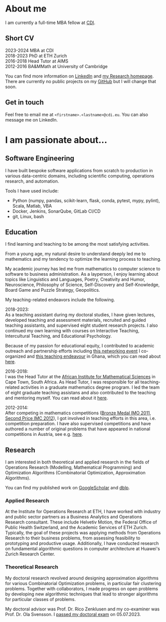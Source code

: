 
# About me

I am currently a full-time MBA fellow at [CDI](https://cdi.eu).

## Short CV

2023-2024 MBA at CDI  
2018-2023 PhD at ETH Zurich  
2016-2018 Head Tutor at AIMS  
2012-2016 BA&MMath at University of Cambridge  

You can find more information on 
[LinkedIn](https://www.linkedin.com/in/georg-anegg/) and 
[my Research homepage](https://people.math.ethz.ch/~ganegg/).  
There are currently no public projects on my [GitHub](https://github.com/georganegg) but I will change that soon.

## Get in touch

Feel free to email me at `<firstname>.<lastname>@cdi.eu`. 
You can also message me on LinkedIn.

# I am passionate about...

## Software Engineering

I have built bespoke software applications from scratch to production in various data-centric domains, including scientific computing, operations research, and automation. 

Tools I have used include:
- Python (numpy, pandas, scikit-learn, flask, conda, pytest, mypy, pylint), Scala, Matlab, VBA
- Docker, Jenkins, SonarQube, GitLab CI/CD
- git, Linux, bash

## Education

I find learning and teaching to be among the most satisfying activities. 

From a young age, my natural desire to understand deeply led me to mathematics and my tendency to optimize the learning process to teaching.

My academic journey has led me from mathematics to computer science to software to business administration.
As a layperson, I enjoy learning about topics like
Linguistics and Languages,
Poetry,
Creativity and Humor,
Neuroscience,
Philosophy of Science,
Self-Discovery and Self-Knowledge,
Board Game and Puzzle Strategy,
Geopolitics.

My teaching-related endeavors include the following.  

2018-2023:  
As a teaching assistant during my doctoral studies, I have given lectures, developed teaching and assessment materials, recruited and guided teaching assistants, and supervised eight student research projects.
I also continued my own learning with courses on
Interactive Teaching, 
Intercultural Teaching, and
Educational Psychology.

Because of my passion for educational equity, I contributed to academic outreach and partnership efforts including [this networking event](https://indico.cern.ch/event/962934/) I co-organized and [this teaching endeavour](https://eth4d.ethz.ch/Learning/AshesiETH-Master.html) in Ghana, which you can read about [here](https://math.ethz.ch/news-and-events/news/d-math-news/2022/07/teaching-mathematics-in-africa.html).

2016-2018:  
I was the Head Tutor at the [African Institute for Mathematical Sciences](https://aims.ac.za/) in Cape Town, South Africa. 
As Head Tutor, I was responsible for all teaching-related activities in a graduate mathematics degree program. I led the team of eight graduate teaching assistans and also contributed to the teaching and mentoring myself.
You can read about it [here](https://ethambassadors.ethz.ch/2019/10/17/the-future-is-african-a-unique-teaching-experience-in-south-africa/).

2012-2014:  
After competing in mathematics competitions ([Bronze Medal IMO 2011](https://www.imo-official.org/participant_r.aspx?id=21073), [Second Price IMC 2012](https://www.imc-math.org.uk/?year=2012&item=results)), I got involved in teaching efforts in this area, i.e. competition preparation.
I have also supervised competitions and have authored a number of original problems that have appeared in national competitions in Austria, see e.g. [here](https://www.math.aau.at/OeMO/problems/ZWF/2015).

## Research

I am interested in both theoretical and applied research in the fields of 
Operations Research (Modelling, Mathematical Programming) and 
Optimization Algorithms (Combinatorial Optimization, Approximation Algorithms).

You can find my published work on 
[GoogleScholar](https://scholar.google.com/citations?user=sr4ehiYAAAAJ&hl=en) and
[dblp](https://dblp.org/pid/262/8265.html).  

### Applied Research

At the Institute for Operations Research at ETH, I have worked with industry and public sector partners as a Business Analytics and Operations Research consultant. 
These include Helvetiv Motion, the Federal Office of Public Health Switzerland, and the Academic Services of ETH Zurich.
Typically, the goal of these projects was applying methods from Operations Research to their business problems, from assessing feasibility to prototyping and productive usage.
Additionally, I have conducted research on fundamental algorithmic questions in computer architecture at Huawei's Zurich Research Center. 

### Theoretical Research

My doctoral research revolved around designing approximation algorithms for various Combinatorial Optimization problems, in particular fair clustering problems. 
Together with collaborators, I made progress on open problems by developing new algorithmic techniques that lead to stronger algorithms for particular classes of problems.

My doctoral advisor was Prof. Dr. Rico Zenklusen and my co-examiner was Prof. Dr. Ola Svensson. I [passed my doctoral exam](https://math.ethz.ch/news-and-events/news/d-math-news/2023/07/doctoral-exam-of-georg-anegg.html) on 05.07.2023.

